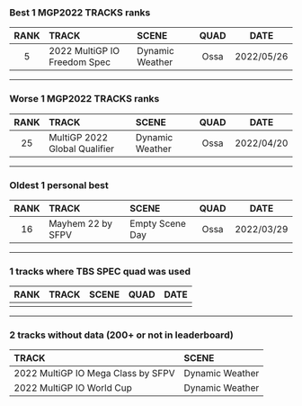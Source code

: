 ### Best 1 MGP2022 TRACKS ranks
|RANK|TRACK|SCENE|QUAD|DATE|
|:---:|:---|:---|:---:|:---:|
|5|2022 MultiGP IO Freedom Spec|Dynamic Weather|Ossa|2022/05/26|
---
### Worse 1 MGP2022 TRACKS ranks
|RANK|TRACK|SCENE|QUAD|DATE|
|:---:|:---|:---|:---:|:---:|
|25|MultiGP 2022 Global Qualifier|Dynamic Weather|Ossa|2022/04/20|
---
### Oldest 1 personal best
|RANK|TRACK|SCENE|QUAD|DATE|
|:---:|:---|:---|:---:|:---:|
|16|Mayhem 22 by SFPV|Empty Scene Day|Ossa|2022/03/29|
---
### 1 tracks where TBS SPEC quad was used
|RANK|TRACK|SCENE|QUAD|DATE|
|:---:|:---|:---|:---:|:---:|
||||||
---
### 2 tracks without data (200+ or not in leaderboard)
|TRACK|SCENE|
|:---|:---|
|2022 MultiGP IO Mega Class by SFPV|Dynamic Weather|
|2022 MultiGP IO World Cup|Dynamic Weather|
